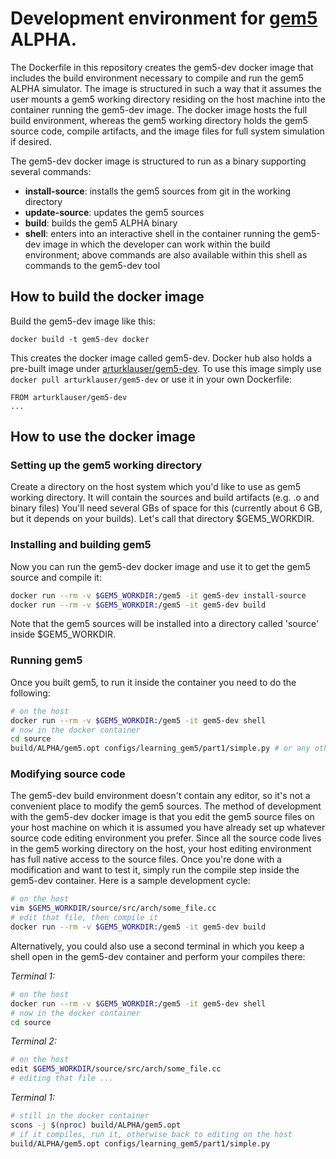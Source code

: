 # Development environment for [gem5](http://gem5.org) ALPHA.
The Dockerfile in this repository creates the gem5-dev docker image that
includes the build environment necessary to compile and run the gem5 ALPHA
simulator. The image is structured in such a way that it assumes
the user mounts a gem5 working directory residing on the host machine into
the container running the gem5-dev image. The docker image hosts the full
build environment, whereas the gem5 working directory holds the gem5 source
code, compile artifacts, and the image files for full system simulation if
desired.

The gem5-dev docker image is structured to run as a binary supporting several
commands:
  * **install-source**: installs the gem5 sources from git in the working
     directory
  * **update-source**: updates the gem5 sources
  * **build**: builds the gem5 ALPHA binary
  * **shell**: enters into an interactive shell in the container running the
    gem5-dev image in which the developer can work within the build
    environment; above commands are also available within this shell as
    commands to the gem5-dev tool

## How to build the docker image
Build the gem5-dev image like this:
```
docker build -t gem5-dev docker
```
This creates the docker image called gem5-dev.
Docker hub also holds a pre-built image under [arturklauser/gem5-dev](https://hub.docker.com/r/arturklauser/gem5-dev/). To use this image simply use `docker pull arturklauser/gem5-dev` or use it in your own Dockerfile:
```
FROM arturklauser/gem5-dev
...
```

## How to use the docker image
### Setting up the gem5 working directory
Create a directory on the host system which you'd like to use as gem5
working directory. It will contain the sources and build artifacts (e.g.
.o and binary files) You'll need several GBs of
space for this (currently about 6 GB, but it depends on your builds).
Let's call that directory $GEM5_WORKDIR.

### Installing and building gem5
Now you can run the gem5-dev docker image and use it to get the gem5 source
and compile it:
```sh
docker run --rm -v $GEM5_WORKDIR:/gem5 -it gem5-dev install-source
docker run --rm -v $GEM5_WORKDIR:/gem5 -it gem5-dev build
```
Note that the gem5 sources will be installed into a directory called
'source' inside $GEM5_WORKDIR.

### Running gem5
Once you built gem5, to run it inside the container you need to do the following:
```sh
# on the host
docker run --rm -v $GEM5_WORKDIR:/gem5 -it gem5-dev shell
# now in the docker container
cd source
build/ALPHA/gem5.opt configs/learning_gem5/part1/simple.py # or any other script
```

### Modifying source code
The gem5-dev build environment doesn't contain any editor, so it's not a
convenient place to modify the gem5 sources. The method of development with
the gem5-dev docker image is that you edit the gem5 source files on your
host machine on which it is assumed you have already set up whatever source
code editing environment you prefer. Since all the source code lives in the
gem5 working directory on the host, your host editing environment has full
native access to the source files. Once you're done with a modification and
want to test it, simply run the compile step inside the gem5-dev container.
Here is a sample development cycle:
```sh
# on the host
vim $GEM5_WORKDIR/source/src/arch/some_file.cc
# edit that file, then compile it
docker run --rm -v $GEM5_WORKDIR:/gem5 -it gem5-dev build
```

Alternatively, you could also use a second terminal in which you keep a
shell open in the gem5-dev container and perform your compiles there:

*Terminal 1:*
```sh
# on the host
docker run --rm -v $GEM5_WORKDIR:/gem5 -it gem5-dev shell
# now in the docker container
cd source
```
*Terminal 2:*
```sh
# on the host
edit $GEM5_WORKDIR/source/src/arch/some_file.cc
# editing that file ...
```
*Terminal 1:*
```sh
# still in the docker container
scons -j $(nproc) build/ALPHA/gem5.opt
# if it compiles, run it, otherwise back to editing on the host
build/ALPHA/gem5.opt configs/learning_gem5/part1/simple.py
```

